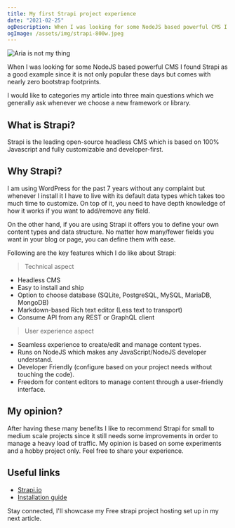 ```yaml
---
title: My first Strapi project experience
date: "2021-02-25"
ogDescription: When I was looking for some NodeJS based powerful CMS I found Strapi as a good example since it is not only popular these days but comes with nearly zero bootstrap footprints.
ogImage: /assets/img/strapi-800w.jpeg
---
```


<picture>
  <source srcset="/assets/img/strapi-800w.webp" media="(min-width: 1000px)">
  <source srcset="/assets/img/strapi-640w.webp" media="(min-width: 800px)">
  <img srcset="/assets/img/strapi-320w.webp" alt="Aria is not my thing" loading="lazy">
</picture>

When I was looking for some NodeJS based powerful CMS I found Strapi as a good example since it is not only popular these days but comes with nearly zero bootstrap footprints.

I would like to categories my article into three main questions which we generally ask whenever we choose a new framework or library.

## What is Strapi?

Strapi is the leading open-source headless CMS which is based on 100% Javascript and fully customizable and developer-first.

## Why Strapi?

I am using WordPress for the past 7 years without any complaint but whenever I install it I have to live with its default data types which takes too much time to customize. On top of it, you need to have depth knowledge of how it works if you want to add/remove any field.

On the other hand, if you are using Strapi it offers you to define your own content types and data structure. No matter how many/fewer fields you want in your blog or page, you can define them with ease.

Following are the key features which I do like about Strapi:

> Technical aspect

- Headless CMS
- Easy to install and ship
- Option to choose database (SQLite, PostgreSQL, MySQL, MariaDB, MongoDB)
- Markdown-based Rich text editor (Less text to transport)
- Consume API from any REST or GraphQL client

> User experience aspect

- Seamless experience to create/edit and manage content types.
- Runs on NodeJS which makes any JavaScript/NodeJS developer understand.
- Developer Friendly (configure based on your project needs without touching the code).
- Freedom for content editors to manage content through a user-friendly interface.

## My opinion?

After having these many benefits I like to recommend Strapi for small to medium scale projects since it still needs some improvements in order to manage a heavy load of traffic. My opinion is based on some experiments and a hobby project only. Feel free to share your experience.

## Useful links

- [Strapi.io](https://strapi.io/)
- [Installation guide](https://strapi.io/documentation/developer-docs/latest/getting-started/installation.html#installation-guides)

Stay connected, I'll showcase my Free strapi project hosting set up in my next article.
